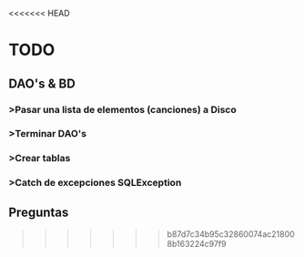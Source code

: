 <<<<<<< HEAD
# TODO
## DAO's & BD
### >Pasar una lista de elementos (canciones) a Disco
### >Terminar DAO's
### >Crear tablas
### >Catch de excepciones SQLException

## Preguntas

>>>>>>> b87d7c34b95c32860074ac218008b163224c97f9
